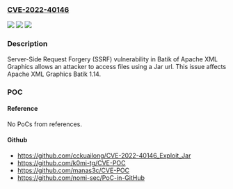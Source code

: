 ### [CVE-2022-40146](https://cve.mitre.org/cgi-bin/cvename.cgi?name=CVE-2022-40146)
![](https://img.shields.io/static/v1?label=Product&message=Apache%20XML%20Graphics&color=blue)
![](https://img.shields.io/static/v1?label=Version&message=Batik1.14%20&color=brighgreen)
![](https://img.shields.io/static/v1?label=Vulnerability&message=CWE-918%20Server-Side%20Request%20Forgery%20(SSRF)&color=brighgreen)

### Description

Server-Side Request Forgery (SSRF) vulnerability in Batik of Apache XML Graphics allows an attacker to access files using a Jar url. This issue affects Apache XML Graphics Batik 1.14.

### POC

#### Reference
No PoCs from references.

#### Github
- https://github.com/cckuailong/CVE-2022-40146_Exploit_Jar
- https://github.com/k0mi-tg/CVE-POC
- https://github.com/manas3c/CVE-POC
- https://github.com/nomi-sec/PoC-in-GitHub

